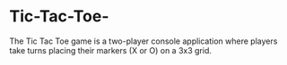 # Tic-Tac-Toe-
The Tic Tac Toe game is a two-player console application where players take turns placing their markers (X or O) on a 3x3 grid.

